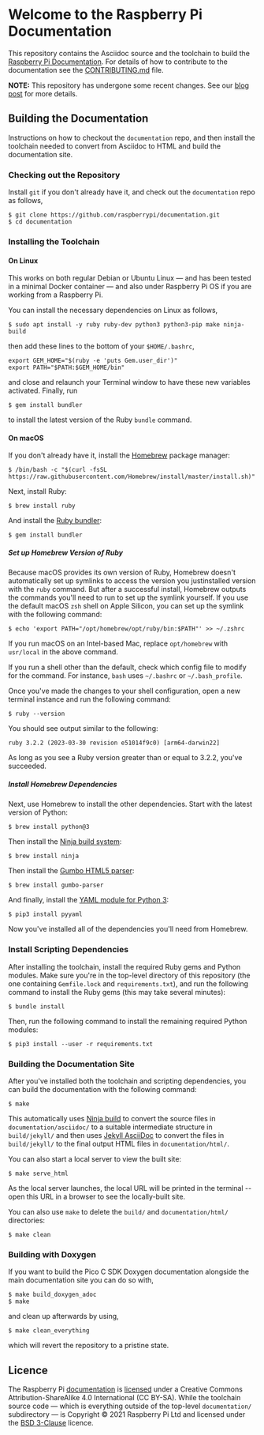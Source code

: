 # Welcome to the Raspberry Pi Documentation

This repository contains the Asciidoc source and the toolchain to build the [Raspberry Pi Documentation](https://www.raspberrypi.com/documentation/). For details of how to contribute to the documentation see the [CONTRIBUTING.md](CONTRIBUTING.md) file.

**NOTE:** This repository has undergone some recent changes. See our [blog post](https://www.raspberrypi.com/blog/bring-on-the-documentation/) for more details.

## Building the Documentation

Instructions on how to checkout the `documentation` repo, and then install the toolchain needed to convert from Asciidoc to HTML and build the documentation site.

### Checking out the Repository

Install `git` if you don't already have it, and check out the `documentation` repo as follows,
```
$ git clone https://github.com/raspberrypi/documentation.git
$ cd documentation
```

### Installing the Toolchain

#### On Linux

This works on both regular Debian or Ubuntu Linux — and has been tested in a minimal Docker container — and also under Raspberry Pi OS if you are working from a Raspberry Pi.

You can install the necessary dependencies on Linux as follows,

```
$ sudo apt install -y ruby ruby-dev python3 python3-pip make ninja-build
```

then add these lines to the bottom of your `$HOME/.bashrc`,
```
export GEM_HOME="$(ruby -e 'puts Gem.user_dir')"
export PATH="$PATH:$GEM_HOME/bin"
```

and close and relaunch your Terminal window to have these new variables activated. Finally, run
```
$ gem install bundler
```
to install the latest version of the Ruby `bundle` command.

#### On macOS

If you don't already have it, install the [Homebrew](https://brew.sh/) package manager: 

```
$ /bin/bash -c "$(curl -fsSL https://raw.githubusercontent.com/Homebrew/install/master/install.sh)"
```

Next, install Ruby:

```
$ brew install ruby
```

And install the [Ruby bundler](https://bundler.io/):

```
$ gem install bundler
```

##### Set up Homebrew Version of Ruby

Because macOS provides its own version of Ruby, Homebrew doesn't automatically set up symlinks to access the version you justinstalled version with the `ruby` command. But after a successful install, Homebrew outputs the commands you'll need to run to set up the symlink yourself. If you use the default macOS `zsh` shell on Apple Silicon, you can set up the symlink with the following command:

```
$ echo 'export PATH="/opt/homebrew/opt/ruby/bin:$PATH"' >> ~/.zshrc
```

If you run macOS on an Intel-based Mac, replace `opt/homebrew` with `usr/local` in the above command.

If you run a shell other than the default, check which config file to modify for the command. For instance, `bash` uses `~/.bashrc` or `~/.bash_profile`.

Once you've made the changes to your shell configuration, open a new terminal instance and run the following command:

```
$ ruby --version
```

You should see output similar to the following:

```
ruby 3.2.2 (2023-03-30 revision e51014f9c0) [arm64-darwin22]
```

As long as you see a Ruby version greater than or equal to 3.2.2, you've succeeded.

##### Install Homebrew Dependencies

Next, use Homebrew to install the other dependencies.
Start with the latest version of Python:

```
$ brew install python@3
```

Then install the [Ninja build system](https://formulae.brew.sh/formula/ninja#default):

```
$ brew install ninja
```

Then install the [Gumbo HTML5 parser](https://formulae.brew.sh/formula/gumbo-parser#default):

```
$ brew install gumbo-parser
```

And finally, install the [YAML module for Python 3](https://formulae.brew.sh/formula/pyyaml#default):

```
$ pip3 install pyyaml
```

Now you've installed all of the dependencies you'll need from Homebrew.

### Install Scripting Dependencies

After installing the toolchain, install the required Ruby gems and Python modules. Make sure you're in the top-level directory of this repository (the one containing `Gemfile.lock` and `requirements.txt`), and run the following command to install the Ruby gems (this may take several minutes):

```
$ bundle install
```

Then, run the following command to install the remaining required Python modules:

```
$ pip3 install --user -r requirements.txt
```

### Building the Documentation Site

After you've installed both the toolchain and scripting dependencies, you can build the documentation with the following command:

```
$ make
```

This automatically uses [Ninja build](https://ninja-build.org/) to convert the source files in `documentation/asciidoc/` to a suitable intermediate structure in `build/jekyll/` and then uses [Jekyll AsciiDoc](https://github.com/asciidoctor/jekyll-asciidoc) to convert the files in `build/jekyll/` to the final output HTML files in `documentation/html/`.

You can also start a local server to view the built site:

```
$ make serve_html
```

As the local server launches, the local URL will be printed in the terminal -- open this URL in a browser to see the locally-built site.

You can also use `make` to delete the `build/` and `documentation/html/` directories:

```
$ make clean
```

### Building with Doxygen

If you want to build the Pico C SDK Doxygen documentation alongside the main documentation site you can do so with,

```
$ make build_doxygen_adoc
$ make
```

and clean up afterwards by using,

```
$ make clean_everything
```

which will revert the repository to a pristine state.

## Licence

The Raspberry Pi [documentation](./documentation/) is [licensed](https://github.com/raspberrypi/documentation/blob/develop/LICENSE.md) under a Creative Commons Attribution-ShareAlike 4.0 International (CC BY-SA). While the toolchain source code — which is everything outside of the top-level `documentation/` subdirectory — is Copyright © 2021 Raspberry Pi Ltd and licensed under the [BSD 3-Clause](https://opensource.org/licenses/BSD-3-Clause) licence.
